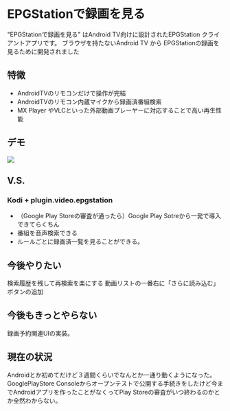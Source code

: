 # EPGStationで録画を見る
"EPGStationで録画を見る"  はAndroid TV向けに設計されたEPGStation クライアントアプリです。
ブラウザを持たないAndroid TV から EPGStationの録画を見るために開発されました

## 特徴
 - AndroidTVのリモコンだけで操作が完結
 - AndroidTVのリモコン内蔵マイクから録画済番組検索
 - MX Player やVLCといった外部動画プレーヤーに対応することで高い再生性能

## デモ
![](https://raw.githubusercontent.com/wiki/daig0rian/epcltvapp/images/demo.gif)

## V.S.
### Kodi + plugin.video.epgstation
- （Google Play Storeの審査が通ったら）Google Play Sotreから一発で導入できてらくちん
- 番組を音声検索できる
- ルールごとに録画済一覧を見ることができる。


## 今後やりたい
検索履歴を残して再検索を楽にする
動画リストの一番右に「さらに読み込む」ボタンの追加

## 今後もきっとやらない
録画予約関連UIの実装。

## 現在の状況
Androidとか初めてだけど３週間くらいでなんとか一通り動くようになった。
GooglePlayStore Consoleからオープンテストで公開する手続きをしたけど今までAndroidアプリを作ったことがなくってPlay Storeの審査がいつ終わるのかとか全然わからない。

